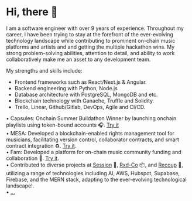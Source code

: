 <h1>Hi, there  👋</h1> 

I am a software engineer with over 9 years of experience.
Throughout my career, I have been trying to stay at the forefront of the ever-evolving technology landscape while contributing to prominent on-chain music platforms and artists and and getting the multiple hackathon wins.
My strong problem-solving abilities, attention to detail, and ability to work collaboratively make me an asset to any development team.

My strengths and skills include:
- Frontend frameworks such as React/Next.js & Angular.
- Backend engineering with Python, Node.js
- Database architecture with PostgreSQL, MongoDB and etc.
- Blockchain technology with Ganache, Truffle and Solidity.
- Trello, Linear, Github/Gitlab, DevOps, Agile and CI/CD. 

• Capsules: Onchain Summer Buildathon Winner by launching onchain playlists using token-bound accounts 🎧. [Try it](https://soundcapsules.vercel.app/) <br/>
• MESA: Developed a blockchain-enabled rights management tool for musicians, facilitating version control, collaborator contracts, and smart contract integration ♻️. [Try it](https://www.mesawallet.io/). <br/>
• Fam: Developed a platform for on-chain music community funding and collaboration 💸. [Try it](https://app.withfam.xyz/). <br/>
• Contributed to diverse projects at [Session](https://session-pied.vercel.app/) 📀, [Rxd-Co](https://rxdco.com/) 📦, and [Recoup](https://chat.recoupable.com/) 🧠, utilizing a range of technologies including AI, AWS, Hubspot, Supabase, Firebase, and the MERN stack, adapting to the ever-evolving technological landscape!. <br/>
• [...](https://github.com/techeng322?tab=repositories)
